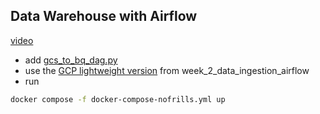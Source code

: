 ## Data Warehouse with Airflow
[video](https://www.youtube.com/watch?v=lAxAhHNeGww&list=PL3MmuxUbc_hJed7dXYoJw8DoCuVHhGEQb&index=30)

- add [gcs_to_bq_dag.py](./airflow/dags/gcs_to_bq_dag.py)
- use the [GCP lightweight version](./airflow/docker-compose-nofrills.yml) from week_2_data_ingestion_airflow
- run
```sh
docker compose -f docker-compose-nofrills.yml up
```